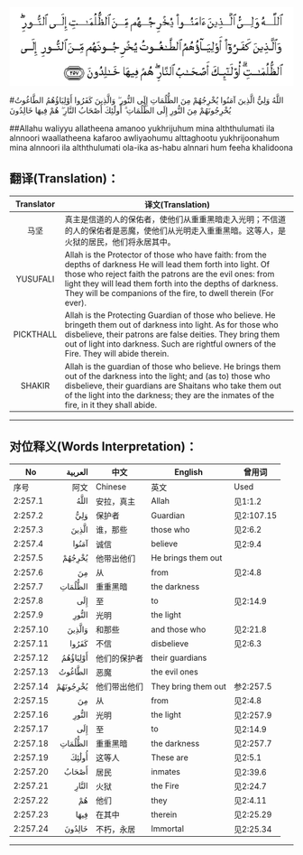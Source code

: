 ![002:257](images/002_257.gif)

#اللَّهُ وَلِيُّ الَّذِينَ آمَنُوا يُخْرِجُهُمْ مِنَ الظُّلُمَاتِ إِلَى النُّورِ ۖ وَالَّذِينَ كَفَرُوا أَوْلِيَاؤُهُمُ الطَّاغُوتُ يُخْرِجُونَهُمْ مِنَ النُّورِ إِلَى الظُّلُمَاتِ ۗ أُولَٰئِكَ أَصْحَابُ النَّارِ ۖ هُمْ فِيهَا خَالِدُونَ 

##Allahu waliyyu allatheena amanoo yukhrijuhum mina alththulumati ila alnnoori waallatheena kafaroo awliyaohumu alttaghootu yukhrijoonahum mina alnnoori ila alththulumati ola-ika as-habu alnnari hum feeha khalidoona 

## 翻译(Translation)：

| Translator | 译文(Translation)                                            |
| :--------: | ------------------------------------------------------------ |
|    马坚    | 真主是信道的人的保佑者，使他们从重重黑暗走入光明；不信道的人的保佑者是恶魔，使他们从光明走入重重黑暗。这等人，是火狱的居民，他们将永居其中。 |
|  YUSUFALI  | Allah is the Protector of those who have faith: from the depths of darkness He will lead them forth into light. Of those who reject faith the patrons are the evil ones: from light they will lead them forth into the depths of darkness. They will be companions of the fire, to dwell therein (For ever). |
| PICKTHALL  | Allah is the Protecting Guardian of those who believe. He bringeth them out of darkness into light. As for those who disbelieve, their patrons are false deities. They bring them out of light into darkness. Such are rightful owners of the Fire. They will abide therein. |
|   SHAKIR   | Allah is the guardian of those who believe. He brings them out of the darkness into the light; and (as to) those who disbelieve, their guardians are Shaitans who take them out of the light into the darkness; they are the inmates of the fire, in it they shall abide. |

---

## 对位释义(Words Interpretation)：

| No   | العربية | 中文    | English | 曾用词 |
| ---- | ------: | ------- | ------- | ------ |
| 序号 |    阿文 | Chinese | 英文    | Used   |
| 2:257.1  | اللَّهُ     | 安拉，真主   | Allah               | 见1:1.2    |
| 2:257.2  | وَلِيُّ      | 保护者       | Guardian            | 见2:107.15 |
| 2:257.3  | الَّذِينَ    | 谁，那些     | those who           | 见2:6.2    |
| 2:257.4  | آمَنُوا    | 诚信         | believe             | 见2:9.4    |
| 2:257.5  | يُخْرِجُهُمْ   | 他带出他们   | He brings them out  |            |
| 2:257.6  | مِنَ       | 从           | from                | 见2:4.8    |
| 2:257.7  | الظُّلُمَاتِ  | 重重黑暗     | the darkness        |            |
| 2:257.8  | إِلَى      | 至           | to                  | 见2:14.9   |
| 2:257.9  | النُّورِ    | 光明         | the light           |            |
| 2:257.10 | وَالَّذِينَ   | 和那些       | and those who       | 见2:21.8   |
| 2:257.11 | كَفَرُوا    | 不信         | disbelieve          | 见2:6.3    |
| 2:257.12 | أَوْلِيَاؤُهُمُ | 他们的保护者 | their guardians     |            |
| 2:257.13 | الطَّاغُوتُ  | 恶魔         | the evil ones       |            |
| 2:257.14 | يُخْرِجُونَهُمْ | 他们带出他们 | They bring them out | 参2:257.5  |
| 2:257.15 | مِنَ       | 从           | from                | 见2:4.8    |
| 2:257.16 | النُّورِ    | 光明         | the light           | 见2:257.9  |
| 2:257.17 | إِلَى      | 至           | to                  | 见2:14.9   |
| 2:257.18 | الظُّلُمَاتِ  | 重重黑暗     | the darkness        | 见2:257.7  |
| 2:257.19 | أُولَٰئِكَ    | 这等人       | These are           | 见2:5.1    |
| 2:257.20 | أَصْحَابُ    | 居民         | inmates             | 见2:39.6   |
| 2:257.21 | النَّارِ    | 火狱         | the Fire            | 见2:24.7   |
| 2:257.22 | هُمْ       | 他们         | they                | 见2:4.11   |
| 2:257.23 | فِيهَا     | 在其中       | therein             | 见2:25.29  |
| 2:257.24 | خَالِدُونَ   | 不朽，永居   | Immortal            | 见2:25.34  |

---
